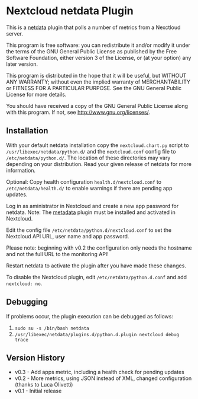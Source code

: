 # Nextcloud netdata Plugin

This is a [netdata](https://github.com/netdata/netdata/) plugin that polls
a number of metrics from a Nexctloud server.

This program is free software: you can redistribute it and/or modify
it under the terms of the GNU General Public License as published by
the Free Software Foundation, either version 3 of the License, or
(at your option) any later version.

This program is distributed in the hope that it will be useful,
but WITHOUT ANY WARRANTY; without even the implied warranty of
MERCHANTABILITY or FITNESS FOR A PARTICULAR PURPOSE.  See the
GNU General Public License for more details.

You should have received a copy of the GNU General Public License
along with this program.  If not, see http://www.gnu.org/licenses/.

## Installation

With your default netdata installation copy the `nextcloud.chart.py` script to
`/usr/libexec/netdata/python.d/` and the `nextcloud.conf` config file to
`/etc/netdata/python.d/`. The location of these directories may vary depending
on your distribution. Read your given release of netdata for more information.

Optional: Copy health configuration `health.d/nextcloud.conf` to `/etc/netdata/health.d/` to enable warnings if there are pending app updates.

Log in as aministrator in Nextcloud and create a new app password for netdata.
Note: The [metadata](https://apps.nextcloud.com/apps/metadata) plugin must be installed and activated in Nextcloud.

Edit the config file `/etc/netdata/python.d/nextcloud.conf` to set the Nextcloud API URL,
user name and app password.

Please note: beginning with v0.2 the configuration only needs the hostname and not
the full URL to the monitoring API!

Restart netdata to activate the plugin after you have made these changes.

To disable the Nextcloud plugin, edit `/etc/netdata/python.d.conf` and add
`nextcloud: no`.

## Debugging

If problems occur, the plugin execution can be debugged as follows:

1. `sudo su -s /bin/bash netdata`
2. `/usr/libexec/netdata/plugins.d/python.d.plugin nextcloud debug trace`

## Version History

- v0.3 - Add apps metric, including a health check for pending updates
- v0.2 - More metrics, using JSON instead of XML, changed configuration (thanks to Luca Olivetti)
- v0.1 - Initial release

